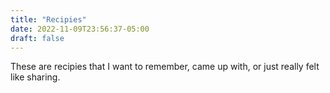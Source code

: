 ```yaml
---
title: "Recipies"
date: 2022-11-09T23:56:37-05:00
draft: false
---
```


These are recipies that I want to remember, came up with, or just really felt like sharing.
